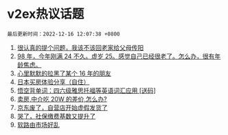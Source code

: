 # v2ex热议话题

`最后更新时间：2022-12-16 12:07:38 +0800`

1. [很认真的提个问题，我该不该回老家给父母传阳](https://www.v2ex.com/t/902756)
1. [98 年，今年刚满 24 不久。虚岁 25。感觉自己已经很老了。怎么办，很有年龄焦虑。](https://www.v2ex.com/t/902854)
1. [心里默默的拉黑了某个 16 年的朋友](https://www.v2ex.com/t/902851)
1. [日本买房体验分享（自住）](https://www.v2ex.com/t/902719)
1. [悟空背单词：四六级雅思托福等英语词汇应用 [送码]](https://www.v2ex.com/t/902711)
1. [卖房,中介吃 20W 的差价,怎么办?](https://www.v2ex.com/t/902863)
1. [京东废了，自营店开始虚假发货了](https://www.v2ex.com/t/902714)
1. [哭了，社保缴费基数又提升了](https://www.v2ex.com/t/902713)
1. [软路由市场好乱](https://www.v2ex.com/t/902689)

